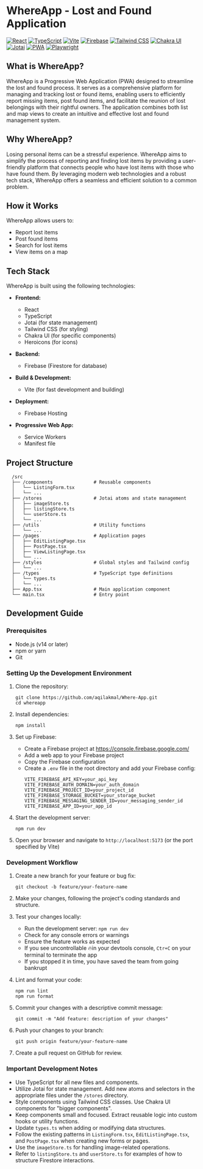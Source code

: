 # WhereApp - Lost and Found Application

[![React](https://img.shields.io/badge/React-18.3-61DAFB?style=for-the-badge&logo=react&logoColor=black)](https://reactjs.org/)
[![TypeScript](https://img.shields.io/badge/TypeScript-5.5-3178C6?style=for-the-badge&logo=typescript&logoColor=white)](https://www.typescriptlang.org/)
[![Vite](https://img.shields.io/badge/Vite-5.4-646CFF?style=for-the-badge&logo=vite&logoColor=white)](https://vitejs.dev/)
[![Firebase](https://img.shields.io/badge/Firebase-10.13-FFCA28?style=for-the-badge&logo=firebase&logoColor=black)](https://firebase.google.com/)
[![Tailwind CSS](https://img.shields.io/badge/Tailwind-3.4-38B2AC?style=for-the-badge&logo=tailwind-css&logoColor=white)](https://tailwindcss.com/)
[![Chakra UI](https://img.shields.io/badge/Chakra_UI-2.8-319795?style=for-the-badge&logo=chakra-ui&logoColor=white)](https://chakra-ui.com/)
[![Jotai](https://img.shields.io/badge/Jotai-2.10-black?style=for-the-badge)](https://jotai.org/)
[![PWA](https://img.shields.io/badge/PWA-Ready-5A0FC8?style=for-the-badge&logo=pwa&logoColor=white)](https://web.dev/progressive-web-apps/)
[![Playwright](https://img.shields.io/badge/Playwright-1.48-45ba4b?style=for-the-badge&logo=playwright&logoColor=white)](https://playwright.dev/)

## What is WhereApp?

WhereApp is a Progressive Web Application (PWA) designed to streamline the lost and found process. It serves as a comprehensive platform for managing and tracking lost or found items, enabling users to efficiently report missing items, post found items, and facilitate the reunion of lost belongings with their rightful owners. The application combines both list and map views to create an intuitive and effective lost and found management system.

## Why WhereApp?

Losing personal items can be a stressful experience. WhereApp aims to simplify the process of reporting and finding lost items by providing a user-friendly platform that connects people who have lost items with those who have found them. By leveraging modern web technologies and a robust tech stack, WhereApp offers a seamless and efficient solution to a common problem.

## How it Works

WhereApp allows users to:
- Report lost items
- Post found items
- Search for lost items
- View items on a map

## Tech Stack

WhereApp is built using the following technologies:

- **Frontend:**
  - React
  - TypeScript
  - Jotai (for state management)
  - Tailwind CSS (for styling)
  - Chakra UI (for specific components)
  - Heroicons (for icons)

- **Backend:**
  - Firebase (Firestore for database)

- **Build & Development:**
  - Vite (for fast development and building)

- **Deployment:**
  - Firebase Hosting

- **Progressive Web App:**
  - Service Workers
  - Manifest file

## Project Structure

```
  /src
  ├── /components               # Reusable components
  │   └── ListingForm.tsx
  │   └── ...
  ├── /stores                   # Jotai atoms and state management
  │   ├── imageStore.ts
  │   ├── listingStore.ts
  │   └── userStore.ts
  │   └── ...
  ├── /utils                    # Utility functions
  │   └── ...
  ├── /pages                    # Application pages
  │   ├── EditListingPage.tsx
  │   ├── PostPage.tsx
  │   ├── ViewListingPage.tsx
  │   └── ...
  ├── /styles                   # Global styles and Tailwind config
  │   └── ...
  ├── /types                    # TypeScript type definitions
  │   └── types.ts
  │   └── ...
  ├── App.tsx                   # Main application component
  └── main.tsx                  # Entry point
```

## Development Guide

### Prerequisites

- Node.js (v14 or later)
- npm or yarn
- Git

### Setting Up the Development Environment

1. Clone the repository:
   ```
   git clone https://github.com/aqilakmal/Where-App.git
   cd whereapp
   ```

2. Install dependencies:
   ```
   npm install
   ```

3. Set up Firebase:
   - Create a Firebase project at https://console.firebase.google.com/
   - Add a web app to your Firebase project
   - Copy the Firebase configuration
   - Create a `.env` file in the root directory and add your Firebase config:
     ```
     VITE_FIREBASE_API_KEY=your_api_key
     VITE_FIREBASE_AUTH_DOMAIN=your_auth_domain
     VITE_FIREBASE_PROJECT_ID=your_project_id
     VITE_FIREBASE_STORAGE_BUCKET=your_storage_bucket
     VITE_FIREBASE_MESSAGING_SENDER_ID=your_messaging_sender_id
     VITE_FIREBASE_APP_ID=your_app_id
     ```

4. Start the development server:
   ```
   npm run dev
   ```

5. Open your browser and navigate to `http://localhost:5173` (or the port specified by Vite)

### Development Workflow

1. Create a new branch for your feature or bug fix:
   ```
   git checkout -b feature/your-feature-name
   ```

2. Make your changes, following the project's coding standards and structure.

3. Test your changes locally:
   - Run the development server: `npm run dev`
   - Check for any console errors or warnings
   - Ensure the feature works as expected
   - If you see uncontrollable 🔥in your devtools console, `Ctr+C` on your terminal to terminate the app
   - If you stopped it in time, you have saved the team from going bankrupt

4. Lint and format your code:
   ```
   npm run lint
   npm run format
   ```

5. Commit your changes with a descriptive commit message:
   ```
   git commit -m "Add feature: description of your changes"
   ```

6. Push your changes to your branch:
   ```
   git push origin feature/your-feature-name
   ```

7. Create a pull request on GitHub for review.

### Important Development Notes

- Use TypeScript for all new files and components.
- Utilize Jotai for state management. Add new atoms and selectors in the appropriate files under the `/stores` directory.
- Style components using Tailwind CSS classes. Use Chakra UI components for "bigger components".
- Keep components small and focused. Extract reusable logic into custom hooks or utility functions.
- Update `types.ts` when adding or modifying data structures.
- Follow the existing patterns in `ListingForm.tsx`, `EditListingPage.tsx`, and `PostPage.tsx` when creating new forms or pages.
- Use the `imageStore.ts` for handling image-related operations.
- Refer to `listingStore.ts` and `userStore.ts` for examples of how to structure Firestore interactions.
